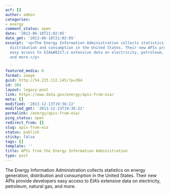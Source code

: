```yaml
---
acf: []
author: admin
categories:
- energy
comment_status: open
date: '2013-06-18T21:02:05'
date_gmt: '2013-06-18T21:02:05'
excerpt: '<p>The Energy Information Administration collects statistics on energy generation,
  distribution and consumption in the United States. Their new APIs provide developers
  easy access to EIA&#8217;s extensive data on electricity, petroleum, natural gas,
  and more.</p>

  '
featured_media: 0
format: image
guid: http://54.225.112.145/?p=384
id: 384
layout: legacy-post
link: https://www.data.gov/energy/apis-from-eia/
meta: []
modified: '2013-12-13T19:36:22'
modified_gmt: '2013-12-13T19:36:22'
permalink: /energy/apis-from-eia/
ping_status: open
redirect_from: []
slug: apis-from-eia
status: publish
sticky: false
tags: []
template: ''
title: APIs from the Energy Information Administration
type: post
---
```

The Energy Information Administration collects statistics on energy generation, distribution and consumption in the United States. Their new APIs provide developers easy access to EIA’s extensive data on electricity, petroleum, natural gas, and more.


